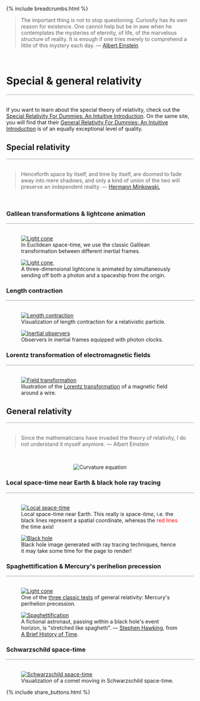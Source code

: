 {% include breadcrumbs.html %}

<blockquote>
The important thing is not to stop questioning. 
Curiosity has its own reason for existence. 
One cannot help but be in awe when he contemplates 
the mysteries of eternity, of life, of the marvelous 
structure of reality. It is enough if one tries 
merely to comprehend a little of this mystery 
each day. &mdash; <a href="https://en.wikipedia.org/wiki/Albert_Einstein">Albert Einstein</a>
</blockquote><br/>

# Special &amp; general relativity
<div style="border-top: 2px solid #cccccc"><br/></div>

If you want to learn about the special theory of relativity, check out the
[Special Relativity For Dummies: An Intuitive Introduction](https://profoundphysics.com/special-relativity-for-dummies-an-intuitive-introduction/).
On the same site, you will find that their 
[General Relativity For Dummies: An Intuitive Introduction](https://profoundphysics.com/general-relativity-for-dummies/)
is of an equally exceptional level of quality.

<a name="special_relativity"></a>
## Special relativity
<div style="border-top: 2px solid #cccccc"><br/></div>

<blockquote>
Henceforth space by itself, and time by itself,
are doomed to fade away into mere shadows,
and only a kind of union of the two will preserve an independent reality.
&mdash; <a href="https://en.wikipedia.org/wiki/Hermann_Minkowski">Hermann Minkowski.</a>
</blockquote><br/>

### Galilean transformations &amp; lightcone animation 
<div style="border-top: 1px solid #999999"><br/></div>

<div class="double_image">
  <figure class="left_image">
    <a href="lightcone.html">
      <img alt="Light cone" src="images/galilean_space_time.png" title="Click to animate"/>
    </a>
    <figcaption>In Euclidean space-time, we use the classic Galilean transformation between 
    different inertial frames.</figcaption>
  </figure>
  <figure class="right_image">
    <a href="lightcone.html">
      <img alt="Light cone" src="images/lightcone.png" title="Click to animate"/>
    </a>&nbsp;&nbsp;&nbsp;&nbsp;&nbsp;&nbsp;&nbsp;&nbsp;&nbsp;
    <figcaption>A three-dimensional lightcone is animated by simultaneously 
    sending off both a photon and a spaceship from the origin.</figcaption>
  </figure>
</div>
<p style="clear: both;"></p>

### Length contraction
<div style="border-top: 1px solid #999999"><br/></div>

<div class="double_image">
  <figure class="left_image">
    <a href="length_contraction.html">
      <img alt="Length contraction" src="images/length_contraction.png" title="Click to animate"/>
    </a>
    <figcaption>Visualization of length contraction for a relativistic particle.</figcaption>
  </figure>
  <figure class="right_image">
    <a href="inertial_observers.html">
      <img alt="Inertial observers" src="images/inertial_observers.png" title="Click to animate"/>
    </a>
    <figcaption>Observers in inertial frames equipped with photon clocks.</figcaption>
  </figure>
</div>
<p style="clear: both;"></p>

### Lorentz transformation of electromagnetic fields
<div style="border-top: 1px solid #999999"><br/></div>

<div class="double_image">
  <figure class="left_image">
    <a href="field_transform.html">
      <img alt="Field transformation" src="images/field_transform.png" title="Click to animate"/>
    </a>
    <figcaption>Illustration of the 
    <a href="https://en.wikipedia.org/wiki/Lorentz_transformation">Lorentz transformation</a> 
    of a magnetic field around a wire.</figcaption>
  </figure>
  <figure class="right_image">
    <!-- RESERVER FOR FUTURE APPLICATION
      -->
  </figure>
</div>
<p style="clear: both;"></p>

<a name="general_relativity"></a>
## General relativity
<div style="border-top: 2px solid #cccccc"><br/></div>

<blockquote>
Since the mathematicians have invaded the theory of relativity,
I do not understand it myself anymore. &mdash; Albert Einstein
</blockquote><br/>

<figure style="float: center; text-align: center;">
    <img alt="Curvature equation" src="images/curvature_equation.png" title="Curvature equation"/>
</figure>
<p style="clear: both;"></p>

### Local space-time near Earth &amp; black hole ray tracing
<div style="border-top: 1px solid #999999"><br/></div>

<div class="double_image">
  <figure class="left_image">
    <a href="local_space_time.html">
      <img alt="Local space-time" src="images/local_space_time.png" title="Click to animate"/>
    </a>
    <figcaption>Local space-time near Earth. This really is space-<em>time</em>, i.e.  
    the black lines represent a spatial coordinate, whereas the
    <span style="color: red">red lines</span> the time axis!</figcaption>
  </figure>
  <figure class="right_image">
    <a href="black_hole_raytracer.html">
      <img alt="Black hole" src="images/black_hole_raytracer.png" title="Click to animate"/>
    </a>
    <figcaption>Black hole image generated with ray tracing techniques, hence it 
    may take some time for the page to render!</figcaption>
  </figure>
</div>
<p style="clear: both;"></p>

### Spaghettification &amp; Mercury&apos;s perihelion precession
<div style="border-top: 1px solid #999999"><br/></div>

<div class="double_image">
  <figure class="left_image">
    <a href="perihelion_mercury.html">
      <img alt="Light cone" src="images/perihelion_mercury.png" title="Click to animate"/>
    </a>
    <figcaption>One of the <a href="https://en.wikipedia.org/wiki/Tests_of_general_relativity">three classic tests</a> 
    of general relativity: Mercury&apos;s perihelion precession.</figcaption>
  </figure>
  <figure class="right_image">
    <a href="spaghettification.html">
      <img alt="Spaghettification" src="images/spaghettification.png" title="Click to animate"/>
    </a>
    <figcaption>A fictional astronaut, passing within a black hole's event horizon, is "stretched like spaghetti". 
    &mdash; <a href="https://en.wikipedia.org/wiki/Stephen_Hawking">Stephen Hawking</a>, from 
    <a href="https://en.wikipedia.org/wiki/A_Brief_History_of_Time">A Brief History of Time</a>. 
    </figcaption>
  </figure>
</div>
<p style="clear: both;"></p>

### Schwarzschild space-time
<div style="border-top: 1px solid #999999"><br/></div>

<div class="double_image">
  <figure class="left_image">
    <a href="schwarzschild_space_time.html">
      <img alt="Schwarzschild space-time" src="images/schwarzschild_space_time.png" title="Click to animate"/>
    </a>
    <figcaption>Visualization of a comet moving in Schwarzschild space-time.</figcaption>
  </figure>
  <figure class="right_image">
    <!-- RESERVED FOR FUTURE APPLICATION -->
  </figure>
</div>
<p style="clear: both;"></p>

{% include share_buttons.html %}

